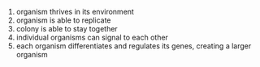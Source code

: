 1. organism thrives in its environment
2. organism is able to replicate
3. colony is able to stay together
4. individual organisms can signal to each other
5. each organism differentiates and regulates its genes, creating a larger organism